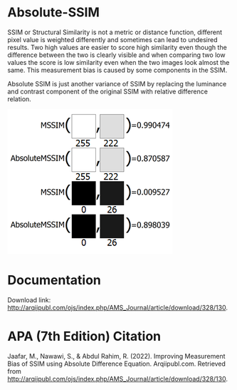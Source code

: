 # Absolute-SSIM

SSIM or Structural Similarity is not a metric or distance function, different pixel value is weighted differently and sometimes can lead to undesired results. Two high values are easier to score high similarity even though the difference between the two is clearly visible and when comparing two low values the score is low similarity even when the two images look almost the same. This measurement bias is caused by some components in the SSIM.

Absolute SSIM is just another variance of SSIM by replacing the luminance and contrast component of the original SSIM with relative difference relation. 

![](AbsoluteSSIM_vs_SSIM.png)

# Documentation

Download link: http://arqiipubl.com/ojs/index.php/AMS_Journal/article/download/328/130.

# APA (7th Edition) Citation

Jaafar, M., Nawawi, S., & Abdul Rahim, R. (2022). Improving Measurement Bias of SSIM using Absolute Difference Equation. Arqiipubl.com. Retrieved from http://arqiipubl.com/ojs/index.php/AMS_Journal/article/download/328/130.
